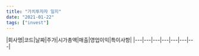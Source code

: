 ```yaml
---
title: "가치투자자 일지"
date: "2021-01-22"
tags: ["invest"]
---
```


|회사명|코드|날짜|주가|시가총액|매출|영업이익|특이사항|
|---|---|---|---|---|---|---|